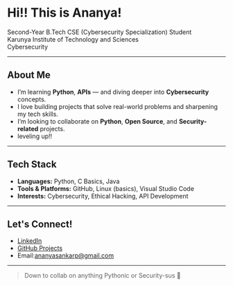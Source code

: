 # Hi!! This is Ananya!

 Second-Year B.Tech CSE (Cybersecurity Specialization) Student  
 Karunya Institute of Technology and Sciences  
 Cybersecurity 

---

##  About Me
-  I’m learning **Python**, **APIs** — and diving deeper into **Cybersecurity** concepts.
-  I love building projects that solve real-world problems and sharpening my tech skills.
-  I’m looking to collaborate on **Python**, **Open Source**, and **Security-related** projects.
-  leveling up!!

---

##  Tech Stack
- **Languages:** Python, C Basics, Java
- **Tools & Platforms:** GitHub, Linux (basics), Visual Studio Code
- **Interests:** Cybersecurity, Ethical Hacking, API Development

---

##  Let's Connect!
-  [LinkedIn](www.linkedin.com/in/ananyasankar)  
-  [GitHub Projects](https://github.com/Ananya1718)  
-  Email:ananyasankarp@gmail.com
---
> Down to collab on anything Pythonic or Security-sus 👀
